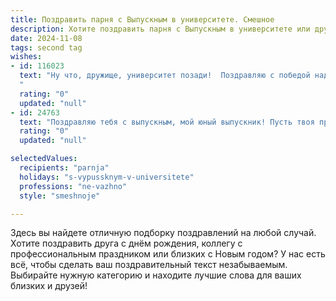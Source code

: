 ```yaml
---
title: Поздравить парня с Выпускным в университете. Смешное
description: Хотите поздравить парня с Выпускным в университете или другим праздником? Наш ИИ создаст незабываемое поздравление, а вы обязательно выделитесь среди других.  
date: 2024-11-08
tags: second tag
wishes:
- id: 116023
  text: "Ну что, дружище, университет позади!  Поздравляю с победой над бесконечными лекциями, зачётами, которые казались вечными, и сессиями, после которых хотелось лечь в анабиоз до следующего года.  Теперь ты свободен!  Можно забыть про учебники (почти!),  начать новую главу жизни,  и, наконец-то,  спать до обеда без угрызений совести.  Пусть твой путь будет полон приключений, а успехи — настолько впечатляющими, что даже преподаватели будут звонить и просить автографы!  С выпускным!
  "
  rating: "0"
  updated: "null"
- id: 24763
  text: "Поздравляю тебя с выпускным, мой юный выпускник! Пусть твоя профессия будет такой же успешной, как твои попытки не спать на лекциях. Помни, что диплом - это как билет на поезд жизни, только без возврата. Приятного пути, ведь теперь ты - настоящий мастер на все руки, хотя иногда и на все ноги! Удачи в новой жизни, и не забывай, что ты уже не студент, а значит, теперь ты можешь позволить себе больше, например, спать до обеда! С днем выпуска!"
  rating: "0"
  updated: "null"

selectedValues:
  recipients: "parnja"
  holidays: "s-vypussknym-v-universitete"
  professions: "ne-vazhno"
  style: "smeshnoje"

---
```


Здесь вы найдете отличную подборку поздравлений на любой случай.
Хотите поздравить друга с днём рождения, коллегу с профессиональным праздником или близких с Новым годом? У нас есть всё, чтобы сделать ваш поздравительный текст незабываемым. Выбирайте нужную категорию и находите лучшие слова для ваших близких и друзей!

